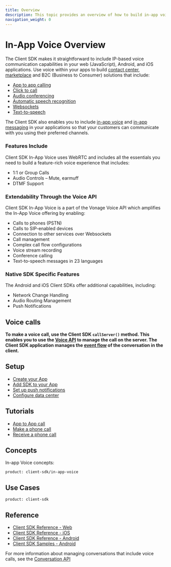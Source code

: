 ```yaml
---
title: Overview
description: This topic provides an overview of how to build in-app voice applications using the Client SDK.
navigation_weight: 0
---
```


# In-App Voice Overview

The Client SDK makes it straightforward to include IP-based voice communication capabilities in your web (JavaScript), Android, and iOS applications. Use voice within your apps to build [contact center](/use-cases/contact-center-client-sdk), [marketplace](/use-cases/digital-marketplace-client-sdk) and B2C (Business to Consumer) solutions that include:

* [App to app calling](/client-sdk/tutorials/app-to-app/introduction/)
* [Click to call](/use-cases/client-sdk-click-to-call)
* [Audio conferencing](/voice/voice-api/code-snippets/connect-callers-into-a-conference)
* [Automatic speech recognition](/voice/voice-api/guides/asr)
* [Websockets](/voice/voice-api/guides/websockets)
* [Text-to-speech](/voice/voice-api/guides/text-to-speech)

The Client SDK also enables you to include [in-app voice](/client-sdk/in-app-voice/overview) and [in-app messaging](/client-sdk/in-app-messaging/overview) in your applications so that your customers can communicate with you using their preferred channels.

### Features Include
Client SDK In-App Voice uses WebRTC and includes all the essentials you need to build a feature-rich voice experience that includes:

* 1:1 or Group Calls
* Audio Controls – Mute, earmuff
* DTMF Support

### Extendability Through the Voice API
Client SDK In-App Voice is a part of the Vonage Voice API which amplifies the In-App Voice offering by enabling:

* Calls to phones (PSTN)
* Calls to SIP-enabled devices
* Connection to other services over Websockets
* Call management
* Complex call flow configurations
* Voice stream recording
* Conference calling
* Text-to-speech messages in 23 languages

### Native SDK Specific Features
The Android and iOS Client SDKs offer additional capabilities, including:

* Network Change Handling
* Audio Routing Management
* Push Notifications

## Voice calls

**To make a voice call, use the Client SDK `callServer()` method. This enables you to use the [Voice API](/voice/voice-api/overview) to manage the call on the server. The Client SDK application manages the [event flow](/conversation/guides/event-flow) of the conversation in the client.**

## Setup

* [Create your App](/client-sdk/setup/create-your-application)
* [Add SDK to your App](/client-sdk/setup/add-sdk-to-your-app)
* [Set up push notifications](/client-sdk/setup/set-up-push-notifications)
* [Configure data center](/client-sdk/setup/configure-data-center)

## Tutorials

* [App to App call](/client-sdk/tutorials/app-to-app)
* [Make a phone call](/client-sdk/tutorials/app-to-phone)
* [Receive a phone call](/client-sdk/tutorials/phone-to-app)

## Concepts

In-app Voice concepts:

```concept_list
product: client-sdk/in-app-voice
```

## Use Cases

```use_cases
product: client-sdk
```

## Reference

* [Client SDK Reference - Web](/sdk/client-sdk/javascript)
* [Client SDK Reference - iOS](/sdk/client-sdk/ios)
* [Client SDK Reference - Android](/sdk/client-sdk/android)
* [Client SDK Samples - Android](https://github.com/nexmo-community/client-sdk-android-samples)

For more information about managing conversations that include voice calls, see the [Conversation API](/conversation/overview)
